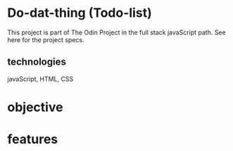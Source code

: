 # Do-dat-thing (Todo-list)
This project is part of The Odin Project in the full stack javaScript path. See here for the project specs. 

## technologies 
javaScript, HTML, CSS 

# objective

# features
